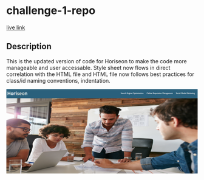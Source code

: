 # challenge-1-repo

[live link](https://bighamcyrus.github.io/Refactored-Code-for-Horiseon/)

## Description

This is the updated version of code for Horiseon to make the code more manageable and user accessable. Style sheet now flows in direct correlation with the HTML file and HTML file now follows best practices for class/id naming conventions, indentation.

![](./images/website%20screenshot.png)

